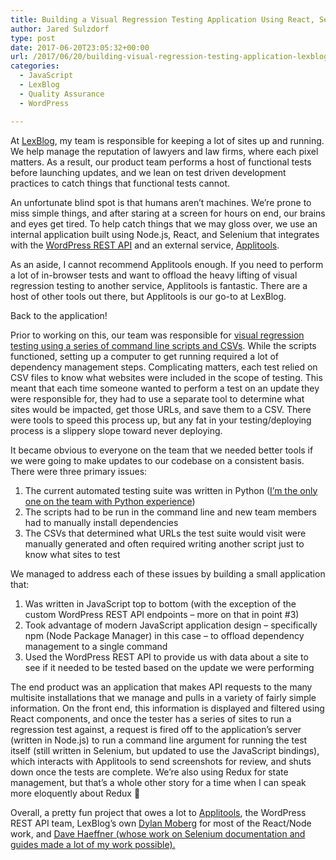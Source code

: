 ```yaml
---
title: Building a Visual Regression Testing Application Using React, Selenium, Node.js, and the WordPress REST API
author: Jared Sulzdorf
type: post
date: 2017-06-20T23:05:32+00:00
url: /2017/06/20/building-visual-regression-testing-application-lexblog/
categories:
  - JavaScript
  - LexBlog
  - Quality Assurance
  - WordPress

---
```

At [LexBlog][1], my team is responsible for keeping a lot of sites up and running. We help manage the reputation of lawyers and law firms, where each pixel matters. As a result, our product team performs a host of functional tests before launching updates, and we lean on test driven development practices to catch things that functional tests cannot.

An unfortunate blind spot is that humans aren&#8217;t machines. We&#8217;re prone to miss simple things, and after staring at a screen for hours on end, our brains and eyes get tired. To help catch things that we may gloss over, we use an internal application built using Node.js, React, and Selenium that integrates with the [WordPress REST API][2] and an external service, [Applitools][3].

<!--more-->

As an aside, I cannot recommend Applitools enough. If you need to perform a lot of in-browser tests and want to offload the heavy lifting of visual regression testing to another service, Applitools is fantastic. There are a host of other tools out there, but Applitools is our go-to at LexBlog.

Back to the application!

Prior to working on this, our team was responsible for [visual regression testing using a series of command line scripts and CSVs][4]. While the scripts functioned, setting up a computer to get running required a lot of dependency management steps. Complicating matters, each test relied on CSV files to know what websites were included in the scope of testing. This meant that each time someone wanted to perform a test on an update they were responsible for, they had to use a separate tool to determine what sites would be impacted, get those URLs, and save them to a CSV. There were tools to speed this process up, but any fat in your testing/deploying process is a slippery slope toward never deploying.

It became obvious to everyone on the team that we needed better tools if we were going to make updates to our codebase on a consistent basis. There were three primary issues:

  1. The current automated testing suite was written in Python ([I&#8217;m the only one on the team with Python experience][5])
  2. The scripts had to be run in the command line and new team members had to manually install dependencies
  3. The CSVs that determined what URLs the test suite would visit were manually generated and often required writing another script just to know what sites to test

We managed to address each of these issues by building a small application that:

  1. Was written in JavaScript top to bottom (with the exception of the custom WordPress REST API endpoints &#8211; more on that in point #3)
  2. Took advantage of modern JavaScript application design &#8211; specifically npm (Node Package Manager) in this case &#8211; to offload dependency management to a single command
  3. Used the WordPress REST API to provide us with data about a site to see if it needed to be tested based on the update we were performing

The end product was an application that makes API requests to the many multisite installations that we manage and pulls in a variety of fairly simple information. On the front end, this information is displayed and filtered using React components, and once the tester has a series of sites to run a regression test against, a request is fired off to the application&#8217;s server (written in Node.js) to run a command line argument for running the test itself (still written in Selenium, but updated to use the JavaScript bindings), which interacts with Applitools to send screenshots for review, and shuts down once the tests are complete. We&#8217;re also using Redux for state management, but that&#8217;s a whole other story for a time when I can speak more eloquently about Redux 🙂

Overall, a pretty fun project that owes a lot to [Applitools][3], the WordPress REST API team, LexBlog&#8217;s own [Dylan Moberg][6] for most of the React/Node work, and [Dave Haeffner (whose work on Selenium documentation and guides made a lot of my work possible).][7]

 [1]: https://www.lexblog.com/
 [2]: https://developer.wordpress.org/rest-api/
 [3]: https://applitools.com/
 [4]: https://www.jsulz.com/2016/02/selenium-python-managing-hundreds-blogs/
 [5]: https://en.wikipedia.org/wiki/Bus_factor
 [6]: https://twitter.com/mobot11
 [7]: http://davehaeffner.com/